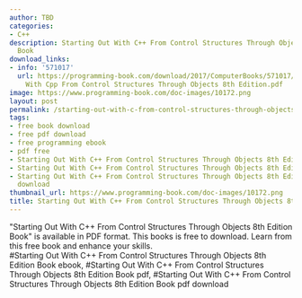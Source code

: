 ```yaml
---
author: TBD
categories:
- C++
description: Starting Out With C++ From Control Structures Through Objects 8th Edition
  Book
download_links:
- info: '571017'
  url: https://programming-book.com/download/2017/ComputerBooks/571017/Starting Out
    With Cpp From Control Structures Through Objects 8th Edition.pdf
image: https://www.programming-book.com/doc-images/10172.png
layout: post
permalink: /starting-out-with-c-from-control-structures-through-objects-8th-edition-book.html
tags:
- free book download
- free pdf download
- free programming ebook
- pdf free
- Starting Out With C++ From Control Structures Through Objects 8th Edition Book ebook
- Starting Out With C++ From Control Structures Through Objects 8th Edition Book pdf
- Starting Out With C++ From Control Structures Through Objects 8th Edition Book pdf
  download
thumbnail_url: https://www.programming-book.com/doc-images/10172.png
title: Starting Out With C++ From Control Structures Through Objects 8th Edition Book
---
```


 
<div class="item-desc text-justify">
  "Starting Out With C++ From Control Structures Through Objects 8th Edition Book" is available in PDF format. This books is free to download. Learn from this free book and enhance your skills.
  <br>
  #Starting Out With C++ From Control Structures Through Objects 8th Edition Book ebook, #Starting Out With C++ From Control Structures Through Objects 8th Edition Book pdf, #Starting Out With C++ From Control Structures Through Objects 8th Edition Book pdf download
</div>